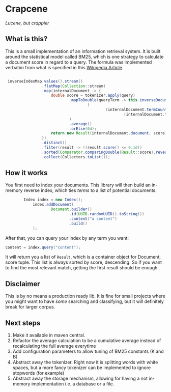 # Crapcene
_Lucene, but crappier_

## What is this?
This is a small implementation of an information retrieval system. It is built around the statistical model called BM25,
which is one strategy to calculate a document score in regard to a query. The formula was implemented verbatim from what
is specified in this [Wikipedia Article](https://en.wikipedia.org/wiki/Okapi_BM25).

```java

 inverseIndexMap.values().stream()
                .flatMap(Collection::stream)
                .map(internalDocument -> {
                    double score = tokenizer.apply(query)
                            .mapToDouble(queryTerm -> this.inverseDocumentFrequency.apply(queryTerm) *
                                    (
                                            (internalDocument.termCount(queryTerm) * (K + 1)) /
                                                    (internalDocument.termCount(queryTerm) + K * (1 - B + B * (internalDocument.length() / averageDocumentLength))))
                            )
                            .average()
                            .orElse(0d);
                    return new Result(internalDocument.document, score);
                })
                .distinct()
                .filter(result -> !(result.score() <= 0.1d))
                .sorted(Comparator.comparingDouble(Result::score).reversed())
                .collect(Collectors.toList());

```

## How it works

You first need to index your documents. This library will then build an in-memory reverse index, which ties _terms_ to
a list of potential documents. 

```java
        Index index = new Index();            
            index.addDocument(
                    Document.builder()
                            .id(UUID.randomUUID().toString())
                            .content("a content")
                            .build()
            );
```

After that, you can query your index by any term you want:

```java
content = index.query("content");
```

It will return you a list of `Result`, which is a container object for Document, score tuple. This list is always sorted
by score, descending. So if you want to find the most relevant match, getting the first result should be enough.

## Disclaimer
This is by no means a production ready lib. It is fine for small projects where you might want to have _some_ searching
and classifying, but it will definitely break for larger corpus.

## Next steps
1. Make it available in maven central.
2. Refactor the average calculation to be a cumulative average instead of recalculating the full average everytime
3. Add configuration parameters to allow tuning of BM25 constants (K and B)
4. Abstract away the tokenizer. Right now it is splitting words with white spaces, but a more fancy tokenizer can be implemented to ignore stopwords (for example)
5. Abstract away the storage mechanism, allowing for having a not in-memory implementation i.e. a database or a file.